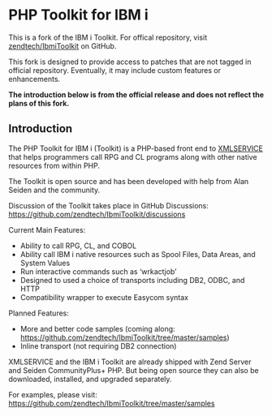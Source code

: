 PHP Toolkit for IBM i 
=====================

This is a fork of the IBM i Toolkit.  For offical repository, visit [zendtech/IbmiToolkit](https://github.com/zendtech/IbmiToolkit) on GitHub.

This fork is designed to provide access to patches that are not tagged in official repository.  Eventually, it may include custom features or enhancements.

**The introduction below is from the official release and does not reflect the plans of this fork.**


Introduction
------------

The PHP Toolkit for IBM i (Toolkit) is a PHP-based front end to [XMLSERVICE](http://www.youngiprofessionals.com/wiki/XMLSERVICE) that helps programmers call RPG and CL programs along with other native resources from within PHP. 

The Toolkit is open source and has been developed with help from Alan Seiden and the community. 

Discussion of the Toolkit takes place in GitHub Discussions:
https://github.com/zendtech/IbmiToolkit/discussions

Current Main Features:

- Ability to call RPG, CL, and COBOL
- Ability call IBM i native resources such as Spool Files, Data Areas, and System Values
- Run interactive commands such as ‘wrkactjob’
- Designed to used a choice of transports including DB2, ODBC, and HTTP
- Compatibility wrapper to execute Easycom syntax

Planned Features:

- More and better code samples (coming along: https://github.com/zendtech/IbmiToolkit/tree/master/samples) 
- Inline transport (not requiring DB2 connection)

XMLSERVICE and the IBM i Toolkit are already shipped with Zend Server and Seiden CommunityPlus+ PHP. But being 
open source they can also be downloaded, installed, and upgraded separately.

For examples, please visit:
https://github.com/zendtech/IbmiToolkit/tree/master/samples
